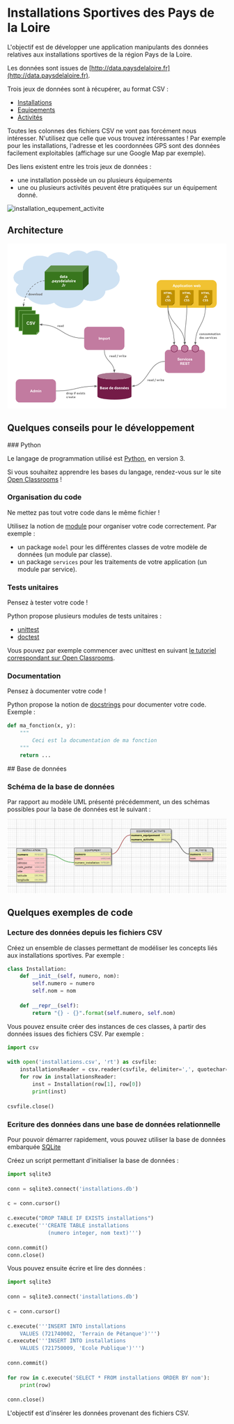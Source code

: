 # Installations Sportives des Pays de la Loire

L'objectif est de développer une application manipulants des données relatives aux installations sportives de la région Pays de la Loire.

Les données sont issues de [http://data.paysdelaloire.fr](http://data.paysdelaloire.fr). 

Trois jeux de données sont à récupérer, au format CSV : 

* [Installations](http://data.paysdelaloire.fr/donnees/detail/equipements-sportifs-espaces-et-sites-de-pratiques-en-pays-de-la-loire-fiches-installations)
* [Equipements](http://data.paysdelaloire.fr/donnees/detail/equipements-sportifs-espaces-et-sites-de-pratiques-en-pays-de-la-loire-fiches-equipements)
* [Activités](http://data.paysdelaloire.fr/donnees/detail/equipements-sportifs-espaces-et-sites-de-pratiques-en-pays-de-la-loire-activites-des-fiches-equ)

Toutes les colonnes des fichiers CSV ne vont pas forcément nous intéresser. N'utilisez que celle que vous trouvez intéressantes ! Par exemple pour les installations, l'adresse et les coordonnées GPS sont des données facilement exploitables (affichage sur une Google Map par exemple).

Des liens existent entre les trois jeux de données : 

* une installation possède un ou plusieurs équipements
* une ou plusieurs activités peuvent être pratiquées sur un équipement donné.

![installation_equpement_activite](http://yuml.me/5f867513)

## Architecture

![architecture.png](images/architecture.png)

## Quelques conseils pour le développement

### Python

Le langage de programmation utilisé est [Python](https://www.python.org), en version 3.

Si vous souhaitez apprendre les bases du langage, rendez-vous sur le site [Open Classrooms](http://openclassrooms.com/courses/apprenez-a-programmer-en-python) !

### Organisation du code

Ne mettez pas tout votre code dans le même fichier !

Utilisez la notion de [module](https://docs.python.org/3/tutorial/modules.html) pour organiser votre code correctement. Par exemple : 

* un package `model` pour les différentes classes de votre modèle de données (un module par classe).
* un package `services` pour les traitements de votre application (un module par service).

### Tests unitaires

Pensez à tester votre code !

Python propose plusieurs modules de tests unitaires : 

* [unittest](https://docs.python.org/3/library/unittest.html)
* [doctest](https://docs.python.org/3/library/doctest.html#module-doctest)

Vous pouvez par exemple commencer avec unittest en suivant [le tutoriel correspondant sur Open Classrooms](http://openclassrooms.com/courses/apprenez-a-programmer-en-python/les-tests-unitaires-avec-unittest).

### Documentation

Pensez à documenter votre code !

Python propose la notion de [docstrings](https://docs.python.org/3/tutorial/controlflow.html#documentation-strings) pour documenter votre code. Exemple : 

```python
def ma_fonction(x, y):
    """
        Ceci est la documentation de ma fonction
    """
    return ...
```

## Base de données

### Schéma de la base de données

Par rapport au modèle UML présenté précédemment, un des schémas possibles pour la base de données est le suivant : 

![database_model.png](images/database_model.png)

## Quelques exemples de code

### Lecture des données depuis les fichiers CSV

Créez un ensemble de classes permettant de modéliser les concepts liés aux installations sportives. Par exemple : 

```python
class Installation:
	def __init__(self, numero, nom):
		self.numero = numero
		self.nom = nom

	def __repr__(self):
		return "{} - {}".format(self.numero, self.nom)
```

Vous pouvez ensuite créer des instances de ces classes, à partir des données issues des fichiers CSV. Par exemple : 

```python
import csv

with open('installations.csv', 'rt') as csvfile:
	installationsReader = csv.reader(csvfile, delimiter=',', quotechar='"')
	for row in installationsReader:	
		inst = Installation(row[1], row[0])
		print(inst)

csvfile.close()
```

### Ecriture des données dans une base de données relationnelle

Pour pouvoir démarrer rapidement, vous pouvez utiliser la base de données embarquée [SQLite](https://docs.python.org/3/library/sqlite3.html)

Créez un script permettant d'initialiser la base de données : 

```python
import sqlite3

conn = sqlite3.connect('installations.db')

c = conn.cursor()

c.execute("DROP TABLE IF EXISTS installations")
c.execute('''CREATE TABLE installations
             (numero integer, nom text)''')

conn.commit()
conn.close()
```

Vous pouvez ensuite écrire et lire des données :

```python
import sqlite3

conn = sqlite3.connect('installations.db')

c = conn.cursor()

c.execute('''INSERT INTO installations 
	VALUES (721740002, 'Terrain de Pétanque')''')
c.execute('''INSERT INTO installations 
	VALUES (721750009, 'Ecole Publique')''')

conn.commit()

for row in c.execute('SELECT * FROM installations ORDER BY nom'):
	print(row)

conn.close()
```

L'objectif est d'insérer les données provenant des fichiers CSV.


